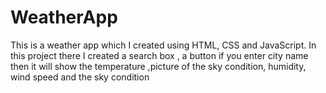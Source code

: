 # WeatherApp
This is a weather app  which I created using HTML, CSS and JavaScript. In this project there I created a search box , a button if you enter city name then it will show  the temperature ,picture of the sky condition, humidity, wind speed and the sky condition
